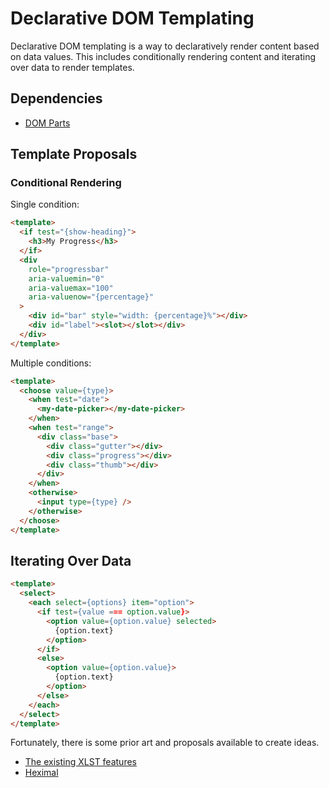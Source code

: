 # Declarative DOM Templating

Declarative DOM templating is a way to declaratively render content based on data values. This includes conditionally rendering content and iterating over data to render templates.

## Dependencies

- [DOM Parts](https://github.com/WICG/webcomponents/blob/gh-pages/proposals/DOM-Parts-Declarative-Template.md)

## Template Proposals

### Conditional Rendering

Single condition:

```html
<template>
  <if test="{show-heading}">
    <h3>My Progress</h3>
  </if>
  <div
    role="progressbar"
    aria-valuemin="0"
    aria-valuemax="100"
    aria-valuenow="{percentage}"
  >
    <div id="bar" style="width: {percentage}%"></div>
    <div id="label"><slot></slot></div>
  </div>
</template>
```

Multiple conditions:

```html
<template>
  <choose value={type}>
    <when test="date">
      <my-date-picker></my-date-picker>
    </when>
    <when test="range">
      <div class="base">
        <div class="gutter"></div>
        <div class="progress"></div>
        <div class="thumb"></div>
      </div>
    </when>
    <otherwise>
      <input type={type} />
    </otherwise>
  </choose>
</template>
```

## Iterating Over Data

```html
<template>
  <select>
    <each select={options} item="option">
      <if test={value === option.value}>
        <option value={option.value} selected>
          {option.text}
        </option>
      </if>
      <else>
        <option value={option.value}>
          {option.text}
        </option>
      </else>
    </each>
  </select>
</template>
```

Fortunately, there is some prior art and proposals available to create ideas.

- [The existing XLST features](https://developer.mozilla.org/en-US/docs/Web/XML/XSLT)
- [Heximal](https://github.com/elematic/heximal/tree/main)